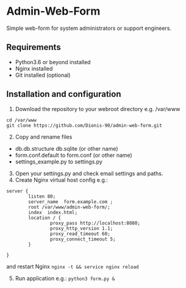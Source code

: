 # Admin-Web-Form
Simple web-form for system administrators or support engineers.

## Requirements
- Python3.6 or beyond installed
- Nginx installed
- Git installed (optional)

## Installation and configuration
1. Download the repository to your webroot directory e.g. /var/www
```
cd /var/www
git clone https://github.com/Dionis-90/admin-web-form.git
```

2. Copy and rename files
- db.db.structure db.sqlite (or other name)
- form.conf.default to form.conf (or other name)
- settings_example.py to settings.py

3. Open your settings.py and check email settings and paths.
4. Create Nginx virtual host config e.g.:
```
server {
        listen 80;
        server_name  form.example.com ;
        root /var/www/admin-web-form/;
        index  index.html;
        location / {
                proxy_pass http://localhost:8080;
                proxy_http_version 1.1;
                proxy_read_timeout 60;
                proxy_connect_timeout 5;
        }

}
```
and restart Nginx
```nginx -t && service nginx reload```

5. Run application e.g.:
```python3 form.py &```
